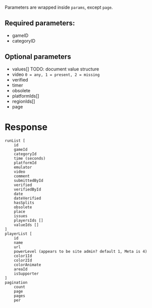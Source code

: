 Parameters are wrapped inside `params`, except `page`.

## Required parameters:
- gameID
- categoryID

## Optional parameters
- values[] TODO: document value structure
- video `0 = any, 1 = present, 2 = missing`
- verified
- timer
- obsolete
- platformIds[]
- regionIds[]
- page

# Response
```
runList [
    id
    gameId
    categoryId
    time (seconds)
    platformId
    emulator
    video
    comment
    submittedById
    verified
    verifiedById
    date
    dateVerified
    hasSplits
    obsolete
    place
    issues
    playersIds []
    valueIds []
]
playerList [
    id
    name
    url
    powerLevel (appears to be site admin? default 1, Meta is 4)
    color1Id
    color2Id
    colorAnimate
    areaId
    isSupporter
]
pagination
    count
    page
    pages
    per
```